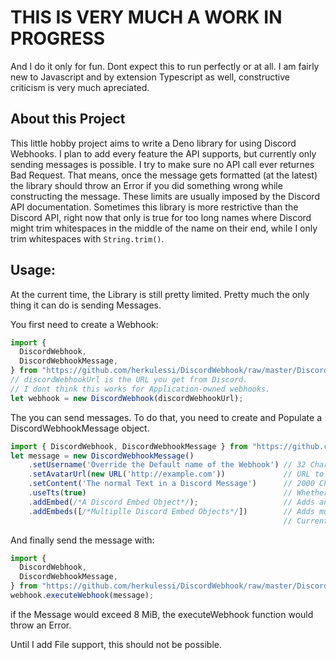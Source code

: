 # THIS IS VERY MUCH A WORK IN PROGRESS

And I do it only for fun. Dont expect this to run perfectly or at all. I am
fairly new to Javascript and by extension Typescript as well, constructive
criticism is very much apreciated.

## About this Project

This little hobby project aims to write a Deno library for using Discord
Webhooks. I plan to add every feature the API supports, but currently only
sending messages is possible. I try to make sure no API call ever returnes Bad
Request. That means, once the message gets formatted (at the latest) the library
should throw an Error if you did something wrong while constructing the message.
These limits are usually imposed by the Discord API documentation. Sometimes
this library is more restrictive than the Discord API, right now that only is
true for too long names where Discord might trim whitespaces in the middle of
the name on their end, while I only trim whitespaces with `String.trim()`.

## Usage:

At the current time, the Library is still pretty limited. Pretty much the only
thing it can do is sending Messages.

You first need to create a Webhook:

```TypeScript
import {
  DiscordWebhook,
  DiscordWebhookMessage,
} from "https://github.com/herkulessi/DiscordWebhook/raw/master/DiscordWebhook.ts";
// discordWebhookUrl is the URL you get from Discord.
// I dont think this works for Application-owned webhooks.
let webhook = new DiscordWebhook(discordWebhookUrl);
```

The you can send messages. To do that, you need to create and Populate a
DiscordWebhookMessage object.

```TypeScript
import { DiscordWebhook, DiscordWebhookMessage } from "https://github.com/herkulessi/DiscordWebhook/raw/master/DiscordWebhook.ts";
let message = new DiscordWebhookMessage()
    .setUsername('Override the Default name of the Webhook') // 32 Characters max (trimmed)
    .setAvatarUrl(new URL('http://example.com'))             // URL to the image, overrides default aatar
    .setContent('The normal Text in a Discord Message')      // 2000 Characters Max
    .useTts(true)                                            // Whether Discord should read out the message.
    .addEmbed(/*A Discord Embed Object*/);                   // Adds an embed to the Message
    .addEmbeds([/*Multiplle Discord Embed Objects*/])        // Adds multiple embeds to the Message
                                                             // Currently Embeds are not checked.
```

And finally send the message with:

```TypeScript
import {
  DiscordWebhook,
  DiscordWebhookMessage,
} from "https://github.com/herkulessi/DiscordWebhook/raw/master/DiscordWebhook.ts";
webhook.executeWebhook(message);
```

if the Message would exceed 8 MiB, the executeWebhook function would throw an
Error.

Until I add File support, this should not be possible.
